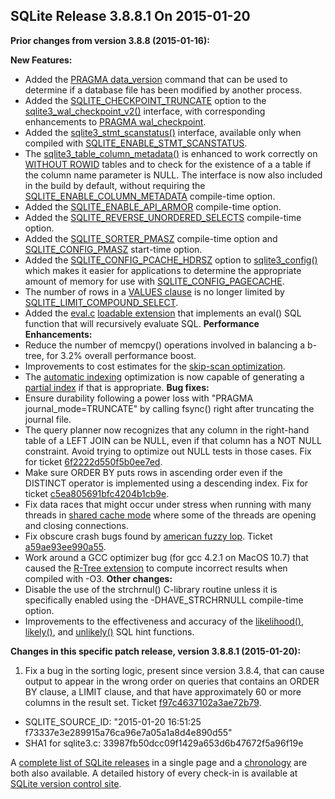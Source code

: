 ## SQLite Release 3\.8\.8\.1 On 2015\-01\-20

**Prior changes from version 3\.8\.8 (2015\-01\-16\):**


**New Features:**
- Added the [PRAGMA data\_version](../pragma.html#pragma_data_version) command that can be used to determine if
 a database file has been modified by another process.
- Added the [SQLITE\_CHECKPOINT\_TRUNCATE](../c3ref/c_checkpoint_full.html) option to the
 [sqlite3\_wal\_checkpoint\_v2()](../c3ref/wal_checkpoint_v2.html) interface, with corresponding enhancements
 to [PRAGMA wal\_checkpoint](../pragma.html#pragma_wal_checkpoint).
- Added the [sqlite3\_stmt\_scanstatus()](../c3ref/stmt_scanstatus.html) interface, available only when
 compiled with [SQLITE\_ENABLE\_STMT\_SCANSTATUS](../compile.html#enable_stmt_scanstatus).
- The [sqlite3\_table\_column\_metadata()](../c3ref/table_column_metadata.html) is enhanced to work correctly on
 [WITHOUT ROWID](../withoutrowid.html) tables and to check for the existence of a
 a table if the column name parameter is NULL. The interface is now
 also included in the build by default, without requiring
 the [SQLITE\_ENABLE\_COLUMN\_METADATA](../compile.html#enable_column_metadata) compile\-time option.
- Added the [SQLITE\_ENABLE\_API\_ARMOR](../compile.html#enable_api_armor) compile\-time option.
- Added the [SQLITE\_REVERSE\_UNORDERED\_SELECTS](../compile.html#reverse_unordered_selects) compile\-time option.
- Added the [SQLITE\_SORTER\_PMASZ](../compile.html#sorter_pmasz) compile\-time option and [SQLITE\_CONFIG\_PMASZ](../c3ref/c_config_covering_index_scan.html#sqliteconfigpmasz)
 start\-time option.
- Added the [SQLITE\_CONFIG\_PCACHE\_HDRSZ](../c3ref/c_config_covering_index_scan.html#sqliteconfigpcachehdrsz) option to [sqlite3\_config()](../c3ref/config.html)
 which makes it easier for applications to determine the appropriate
 amount of memory for use with [SQLITE\_CONFIG\_PAGECACHE](../c3ref/c_config_covering_index_scan.html#sqliteconfigpagecache).
- The number of rows in a [VALUES clause](../lang_select.html#values) is no longer limited by
 [SQLITE\_LIMIT\_COMPOUND\_SELECT](../c3ref/c_limit_attached.html#sqlitelimitcompoundselect).
- Added the [eval.c](https://www.sqlite.org/src/artifact/f971962e92ebb8b0)
[loadable extension](../loadext.html) that implements an eval() SQL function that will recursively
 evaluate SQL.
**Performance Enhancements:**
- Reduce the number of memcpy() operations involved in balancing a b\-tree,
 for 3\.2% overall performance boost.
- Improvements to cost estimates for the [skip\-scan optimization](../optoverview.html#skipscan).
- The [automatic indexing](../optoverview.html#autoindex) optimization is now capable of generating
 a [partial index](../partialindex.html) if that is appropriate.
**Bug fixes:**
- Ensure durability following a power loss with
 "PRAGMA journal\_mode\=TRUNCATE" by calling fsync() right after truncating
 the journal file.
- The query planner now recognizes that any column in the right\-hand
 table of a LEFT JOIN can be NULL, even if that column has a NOT NULL
 constraint. Avoid trying to optimize out NULL tests in those cases.
 Fix for ticket
 [6f2222d550f5b0ee7ed](https://www.sqlite.org/src/info/6f2222d550f5b0ee7ed).
- Make sure ORDER BY puts rows in ascending order even if the DISTINCT
 operator is implemented using a descending index. Fix for ticket
 [c5ea805691bfc4204b1cb9e](https://www.sqlite.org/src/info/c5ea805691bfc4204b1cb9e).
- Fix data races that might occur under stress when running with many threads
 in [shared cache mode](../sharedcache.html) where some of the threads are opening and
 closing connections.
- Fix obscure crash bugs found by
 [american fuzzy lop](http://lcamtuf.coredump.cx/afl/). Ticket
 [a59ae93ee990a55](https://www.sqlite.org/src/info/a59ae93ee990a55).
- Work around a GCC optimizer bug (for gcc 4\.2\.1 on MacOS 10\.7\) that caused the
 [R\-Tree extension](../rtree.html) to compute incorrect results when compiled with \-O3\.
**Other changes:**
- Disable the use of the strchrnul() C\-library routine unless it is
 specifically enabled using the \-DHAVE\_STRCHRNULL compile\-time option.
- Improvements to the effectiveness and accuracy of the
 [likelihood()](../lang_corefunc.html#likelihood), [likely()](../lang_corefunc.html#likely), and [unlikely()](../lang_corefunc.html#unlikely) SQL hint functions.




**Changes in this specific patch release, version 3\.8\.8\.1 (2015\-01\-20\):**


1. Fix a bug in the sorting logic, present since version 3\.8\.4, that can cause
 output to appear in the wrong order on queries that contains an ORDER BY clause,
 a LIMIT clause, and that have approximately 60 or more columns in the result set.
 Ticket [f97c4637102a3ae72b79](https://www.sqlite.org/src/tktview?name=f97c4637102a3ae72b79).

- SQLITE\_SOURCE\_ID: "2015\-01\-20 16:51:25 f73337e3e289915a76ca96e7a05a1a8d4e890d55"
- SHA1 for sqlite3\.c: 33987fb50dcc09f1429a653d6b47672f5a96f19e



A [complete list of SQLite releases](../changes.html)
 in a single page and a [chronology](../chronology.html) are both also available.
 A detailed history of every
 check\-in is available at
 [SQLite version control site](https://www.sqlite.org/src/timeline).




